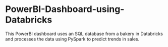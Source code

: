 # PowerBI-Dashboard-using-Databricks
This PowerBI dashboard uses an SQL database from a bakery in Databricks and processes the data using PySpark to predict trends in sales.
